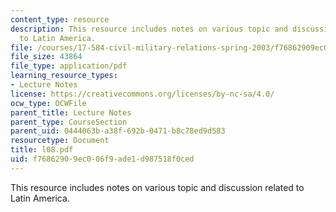```yaml
---
content_type: resource
description: This resource includes notes on various topic and discussion related
  to Latin America.
file: /courses/17-584-civil-military-relations-spring-2003/f76862909ec006f9ade1d987518f0ced_l08.pdf
file_size: 43864
file_type: application/pdf
learning_resource_types:
- Lecture Notes
license: https://creativecommons.org/licenses/by-nc-sa/4.0/
ocw_type: OCWFile
parent_title: Lecture Notes
parent_type: CourseSection
parent_uid: 0444063b-a38f-692b-0471-b8c78ed9d583
resourcetype: Document
title: l08.pdf
uid: f7686290-9ec0-06f9-ade1-d987518f0ced
---
```

This resource includes notes on various topic and discussion related to Latin America.